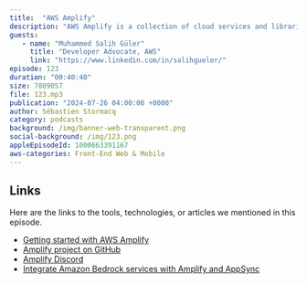 ```yaml
---
title:  "AWS Amplify"
description: "AWS Amplify is a collection of cloud services and libraries for fullstack application development. Amplify provides frontend libraries, UI components, backend building, and frontend hosting for building fullstack cloud apps. In this episode, we make a tour of AWS Amplify for web applications and native mobile applications. In this episode, we talk about the new capabilities provided by Amplify Gen 2. How it uses the Cloud Development Kit (CDK) and integrates easily with Git to create backends automatically for your branches or pull requests."
guests:
   - name: "Muhammed Salih Güler"
     title: "Developer Advocate, AWS"
     link: "https://www.linkedin.com/in/salihgueler/"
episode: 123
duration: "00:40:40" 
size: 7809057
file: 123.mp3
publication: "2024-07-26 04:00:00 +0000"
author: Sébastien Stormacq
category: podcasts
background: /img/banner-web-transparent.png
social-background: /img/123.png
appleEpisodeId: 1000663391167
aws-categories: Front-End Web & Mobile
---
```



## Links

Here are the links to the tools, technologies, or articles we mentioned in this episode.

- [Getting started with AWS Amplify](https://docs.amplify.aws/react/start/)
- [Amplify project on GitHub](https://github.com/aws-amplify)
- [Amplify Discord](https://discord.gg/amplify)
- [Integrate Amazon Bedrock services with Amplify and AppSync](https://aws.amazon.com/blogs/mobile/use-generative-ai-and-next-js-with-aws-amplify-to-build-a-fullstack-recipe-generator/)